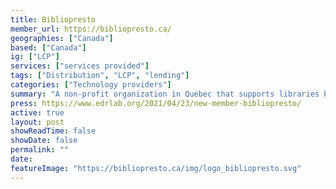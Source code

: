 ```yaml
---
title: Bibliopresto
member_url: https://bibliopresto.ca/
geographies: ["Canada"]
based: ["Canada"]
ig: ["LCP"] 
services: ["services provided"] 
tags: ["Distribution", "LCP", "lending"]
categories: ["Technology providers"]
summary: "A non-profit organization in Quebec that supports libraries by offering them digital tools and services"
press: https://www.edrlab.org/2021/04/23/new-member-bibliopresto/
active: true
layout: post
showReadTime: false
showDate: false
permalink: ""
date: 
featureImage: "https://bibliopresto.ca/img/logo_bibliopresto.svg"
---
```

